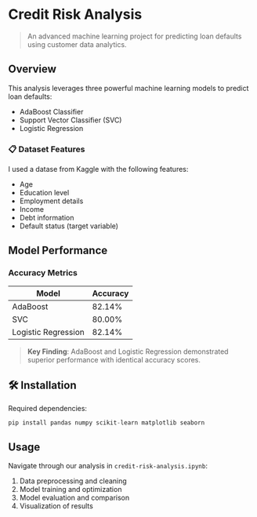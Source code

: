 # Credit Risk Analysis

> An advanced machine learning project for predicting loan defaults using customer data analytics.

## Overview

This analysis leverages three powerful machine learning models to predict loan defaults:
- AdaBoost Classifier 
- Support Vector Classifier (SVC)
- Logistic Regression

### 📋 Dataset Features
I used a datase from Kaggle with the following features:
- Age
- Education level 
- Employment details
- Income
- Debt information
- Default status (target variable)

## Model Performance

### Accuracy Metrics
| Model | Accuracy |
|-------|----------|
| AdaBoost | 82.14% |
| SVC | 80.00% |
| Logistic Regression | 82.14% |

> **Key Finding**: AdaBoost and Logistic Regression demonstrated superior performance with identical accuracy scores.

## 🛠 Installation

Required dependencies:
```python
pip install pandas numpy scikit-learn matplotlib seaborn
```

## Usage

Navigate through our analysis in `credit-risk-analysis.ipynb`:
1. Data preprocessing and cleaning
2. Model training and optimization
3. Model evaluation and comparison
4. Visualization of results